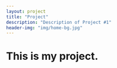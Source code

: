 ```yaml
---
layout: project
title: "Project"
description: "Description of Project #1"
header-img: "img/home-bg.jpg"
---
```


# This is my project.